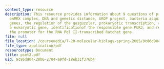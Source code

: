 ```yaml
---
content_type: resource
description: This resource provides information about 9 questions of problem set 2
  onMRX complex, DNA and genetic distance, UROP project, bacteria acquire andmaintain
  genes, the regulation of the gasguzzler, prokaryotic transcription, regulation of
  a eukaryotic gene, identificationof the responsible gene PUR3, and regulation of
  the promoter for the RNA Pol II-transcribed Ratchet gene.
file: null
file_location: /coursemedia/7-28-molecular-biology-spring-2005/9c86d90420b62784a9fd18eb31f376b4_pset2.pdf
file_type: application/pdf
resourcetype: Document
title: pset2.pdf
uid: 9c86d904-20b6-2784-a9fd-18eb31f376b4
---
```

